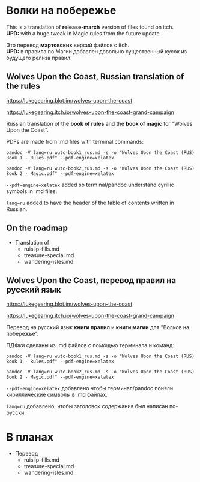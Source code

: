 # Волки на побережье

This is a translation of **release-march** version of files found on itch.  
**UPD:** with a huge tweak in Magic rules from the future update.

Это перевод **мартовских** версий файлов с itch.  
**UPD:** в правила по Магии добавлен довольно существенный кусок из будущего релиза правил.

## Wolves Upon the Coast, Russian translation of the rules

https://lukegearing.blot.im/wolves-upon-the-coast

https://lukegearing.itch.io/wolves-upon-the-coast-grand-campaign

Russian translation of the **book of rules** and the **book of magic** for "Wolves Upon the Coast".

PDFs are made from .md files with terminal commands:

`pandoc -V lang=ru wutc-book1_rus.md -s -o "Wolves Upon the Coast (RUS) Book 1 - Rules.pdf" --pdf-engine=xelatex`

`pandoc -V lang=ru wutc-book2_rus.md -s -o "Wolves Upon the Coast (RUS) Book 2 - Magic.pdf" --pdf-engine=xelatex`

`--pdf-engine=xelatex` added so terminal/pandoc understand cyrillic symbols in .md files. 

`lang=ru` added to have the header of the table of contents written in Russian.

## On the roadmap

- Translation of
  - ruislip-fills.md
  - treasure-special.md
  - wandering-isles.md

## Wolves Upon the Coast, перевод правил на русский язык

https://lukegearing.blot.im/wolves-upon-the-coast

https://lukegearing.itch.io/wolves-upon-the-coast-grand-campaign

Перевод на русский язык **книги правил** и **книги магии** для "Волков на побережье".

ПДФки сделаны из .md файлов с помощью терминала и команд:

`pandoc -V lang=ru wutc-book1_rus.md -s -o "Wolves Upon the Coast (RUS) Book 1 - Rules.pdf" --pdf-engine=xelatex`

`pandoc -V lang=ru wutc-book2_rus.md -s -o "Wolves Upon the Coast (RUS) Book 2 - Magic.pdf" --pdf-engine=xelatex`

`--pdf-engine=xelatex` добавлено чтобы терминал/pandoc поняли кириллические символы в .md файлах. 

`lang=ru` добавлено, чтобы заголовок содержания был написан по-русски.

# В планах

- Перевод
  - ruislip-fills.md
  - treasure-special.md
  - wandering-isles.md

